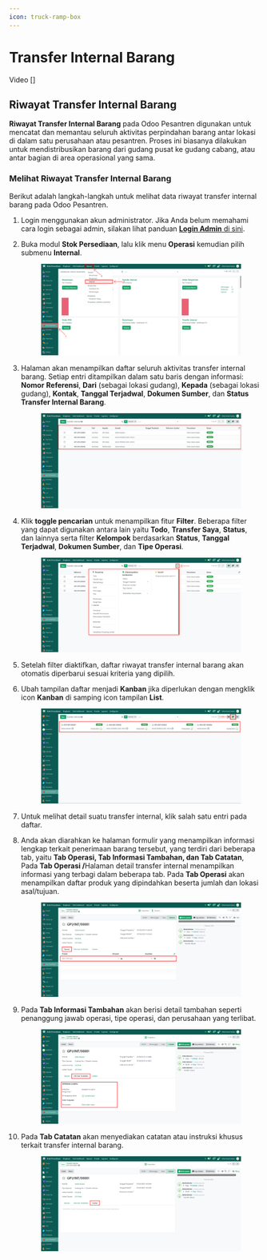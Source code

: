 ```yaml
---
icon: truck-ramp-box
---
```


# Transfer Internal Barang

Video \[]

## Riwayat Transfer Internal Barang

**Riwayat Transfer Internal Barang** pada Odoo Pesantren digunakan untuk mencatat dan memantau seluruh aktivitas perpindahan barang antar lokasi di dalam satu perusahaan atau pesantren. Proses ini biasanya dilakukan untuk mendistribusikan barang dari gudang pusat ke gudang cabang, atau antar bagian di area operasional yang sama.

### Melihat Riwayat Transfer Internal Barang

Berikut adalah langkah-langkah untuk melihat data riwayat transfer internal barang pada Odoo Pesantren.

1. Login menggunakan akun administrator. Jika Anda belum memahami cara login sebagai admin, silakan lihat panduan [**Login Admin** di sini](../../panduan-login/login-admin.md).
2.  Buka modul **Stok Persediaan**, lalu klik menu **Operasi** kemudian pilih submenu **Internal**.

    <figure><img src="../../.gitbook/assets/images-672 (1).png" alt=""><figcaption></figcaption></figure>


3.  Halaman akan menampilkan daftar seluruh aktivitas transfer internal barang. Setiap entri ditampilkan dalam satu baris dengan informasi: **Nomor** **Referensi**, **Dari** (sebagai lokasi gudang), **Kepada** (sebagai lokasi gudang), **Kontak**, **Tanggal Terjadwal**, **Dokumen Sumber**, dan **Status Transfer Internal Barang**.

    <figure><img src="../../.gitbook/assets/images-673 (1).png" alt=""><figcaption></figcaption></figure>


4.  Klik **toggle pencarian** untuk menampilkan fitur **Filter**. Beberapa filter yang dapat digunakan antara lain yaitu **Todo**, **Transfer Saya**, **Status**, dan lainnya serta filter **Kelompok** berdasarkan **Status**, **Tanggal Terjadwal**, **Dokumen Sumber**, dan **Tipe Operasi**.

    <figure><img src="../../.gitbook/assets/images-674 (1).png" alt=""><figcaption></figcaption></figure>


5. Setelah filter diaktifkan, daftar riwayat transfer internal barang akan otomatis diperbarui sesuai kriteria yang dipilih.
6.  Ubah tampilan daftar menjadi **Kanban** jika diperlukan dengan mengklik icon **Kanban** di samping icon tampilan **List**.

    <figure><img src="../../.gitbook/assets/images-675.png" alt=""><figcaption></figcaption></figure>


7. Untuk melihat detail suatu transfer internal, klik salah satu entri pada daftar.
8.  Anda akan diarahkan ke halaman formulir yang menampilkan informasi lengkap terkait penerimaan barang tersebut, yang terdiri dari beberapa tab, yaitu **Tab Operasi, Tab Informasi Tambahan, dan Tab Catatan**, Pada **Tab Operasi /**&#x48;alaman detail transfer internal menampilkan informasi yang terbagi dalam beberapa tab. Pada **Tab Operasi** akan menampilkan daftar produk yang dipindahkan beserta jumlah dan lokasi asal/tujuan.

    <figure><img src="../../.gitbook/assets/images-676 (1).png" alt=""><figcaption></figcaption></figure>


9.  Pada **Tab Informasi Tambahan** akan berisi detail tambahan seperti penanggung jawab operasi, tipe operasi, dan perusahaan yang terlibat.

    <figure><img src="../../.gitbook/assets/images-677 (1).png" alt=""><figcaption></figcaption></figure>


10. Pada **Tab Catatan** akan menyediakan catatan atau instruksi khusus terkait transfer internal barang.

    <figure><img src="../../.gitbook/assets/images-678 (1).png" alt=""><figcaption></figcaption></figure>
